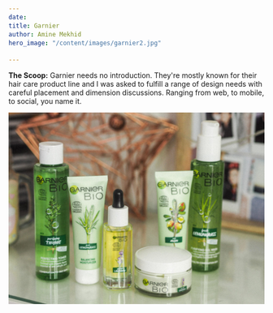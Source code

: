 ```yaml
---
date: 
title: Garnier
author: Amine Mekhid
hero_image: "/content/images/garnier2.jpg"

---
```

**The Scoop:** Garnier needs no introduction. They're mostly known for their hair care product line and I was asked to fulfill a range of design needs with careful placement and dimension discussions. Ranging from web, to mobile, to social, you name it.

![](/content/images/garnier.jpg)